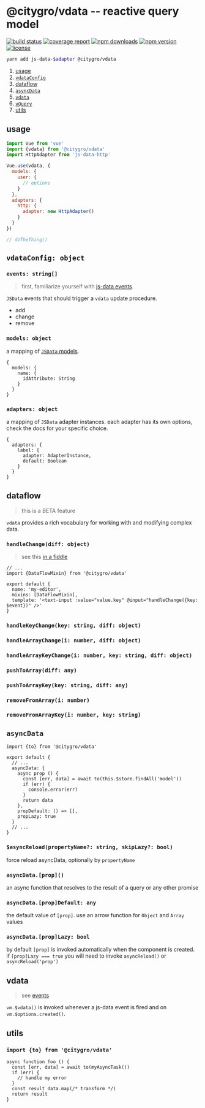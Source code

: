 @citygro/vdata -- reactive query model
======================================

[![build status](https://gitlab.com/citygro/vdata/badges/latest/build.svg)](https://gitlab.com/citygro/@citygro/vdata/commits/latest)
[![coverage report](https://gitlab.com/citygro/vdata/badges/latest/coverage.svg)](https://gitlab.com/citygro/@citygro/vdata/commits/latest)
[![npm downloads](https://img.shields.io/npm/dt/@citygro/vdata.svg)](https://npmjs.org/package/@citygro/vdata)
[![npm version](https://img.shields.io/npm/v/@citygro/vdata.svg)](https://npmjs.org/package/@citygro/vdata)
[![license](https://img.shields.io/npm/l/@citygro/vdata.svg)](https://gitlab.com/citygro/vdata/blob/latest/LICENSE)

```sh
yarn add js-data-$adapter @citygro/vdata
```

1. [usage](#usage)
2. [`vdataConfig`](#vdataconfig-object)
3. [dataflow](#dataflow)
4. [`asyncData`](#asyncdata)
5. [`vdata`](#vdata)
6. [`vQuery`](#vquery)
7. [utils](#utils)

## usage

```js
import Vue from 'vue'
import {vdata} from '@citygro/vdata'
import HttpAdapter from 'js-data-http'

Vue.use(vdata, {
  models: {
    user: {
      // options
    }
  },
  adapters: {
    http: {
      adapter: new HttpAdapter()
    }
  }
})

// doTheThing()
```

## `vdataConfig: object`

### `events: string[]`

> first, familiarize yourself with [js-data events](http://api.js-data.io/js-data/3.0.1/DataStore.html#event:add).

`JSData` events that should trigger a `vdata` update procedure.

- add
- change
- remove

### `models: object`

a mapping of [`JSData` models](http://api.js-data.io/js-data/3.0.1/Mapper.html).

```
{
  models: {
    name: {
      idAttribute: String
    }
  }
}
```

### `adapters: object`

a mapping of `JSData` adapter instances. each adapter has its own options,
check the docs for your specific choice.

```
{
  adapters: {
    label: {
      adapter: AdapterInstance,
      default: Boolean
    }
  }
}
```

## dataflow

> this is a BETA feature

`vdata` provides a rich vocabulary for working with and modifying complex
data.

### `handleChange(diff: object)`

> see this [in a fiddle](https://jsfiddle.net/v4wtgkmg/1/)

```
// ...
import {DataFlowMixin} from '@citygro/vdata'

export default {
  name: 'my-editor',
  mixins: [DataFlowMixin],
  template: '<text-input :value="value.key" @input="handleChange({key: $event})" />'
}
```

### `handleKeyChange(key: string, diff: object)`

### `handleArrayChange(i: number, diff: object)`

### `handleArrayKeyChange(i: number, key: string, diff: object)`

### `pushToArray(diff: any)`

### `pushToArrayKey(key: string, diff: any)`

### `removeFromArray(i: number)`

### `removeFromArrayKey(i: number, key: string)`

## `asyncData`

```
import {to} from '@citygro/vdata'

export default {
  // ...
  asyncData: {
    async prop () {
      const [err, data] = await to(this.$store.findAll('model'))
      if (err) {
        console.error(err)
      }
      return data
    },
    propDefault: () => [],
    propLazy: true
  }
  // ...
}
```

### `$asyncReload(propertyName?: string, skipLazy?: bool)`

force reload asyncData, optionally by `propertyName`

### `asyncData.[prop]()`

an async function that resolves to the result of a query or any other promise

### `asyncData.[prop]Default: any`

the default value of `[prop]`. use an arrow function for `Object` and `Array` values

### `asyncData.[prop]Lazy: bool`

by default `[prop]` is invoked automatically when the component is created. if `[prop]Lazy === true`
you will need to invoke `asyncReload()` or `asyncReload('prop')`

## vdata

> see [events](#events-arraystring)

`vm.$vdata()` is invoked whenever a js-data event is fired and on `vm.$options.created()`.

## utils

### `import {to} from '@citygro/vdata'`

```
async function foo () {
  const [err, data] = await to(myAsyncTask())
  if (err) {
    // handle my error
  }
  const result data.map(/* transform */)
  return result
}
```
